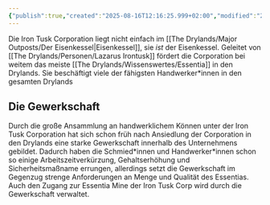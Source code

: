 ```yaml
---
{"publish":true,"created":"2025-08-16T12:16:25.999+02:00","modified":"2025-08-17T00:49:56.780+02:00","cssclasses":""}
---
```



Die Iron Tusk Corporation liegt nicht einfach im [[The Drylands/Major Outposts/Der Eisenkessel\|Eisenkessel]], sie *ist* der Eisenkessel. Geleitet von [[The Drylands/Personen/Lazarus Irontusk]] fördert die Corporation bei weitem das meiste [[The Drylands/Wissenswertes/Essentia]] in den Drylands.
Sie beschäftigt viele der fähigsten Handwerker\*innen in den gesamten Drylands
## Die Gewerkschaft
Durch die große Ansammlung an handwerklichem Können unter der Iron Tusk Corporation hat sich schon früh nach Ansiedlung der Corporation in den Drylands eine starke Gewerkschaft innerhalb des Unternehmens gebildet. Dadurch haben die Schmied\*innen und Handwerker\*innen schon so einige Arbeitszeitverkürzung, Gehaltserhöhung und Sicherheitsmaßname errungen, allerdings setzt die Gewerkschaft im Gegenzug strenge Anforderungen an Menge und Qualität des Essentias. Auch den Zugang zur Essentia Mine der Iron Tusk Corp wird durch die Gewerkschaft verwaltet.